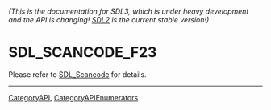 ###### (This is the documentation for SDL3, which is under heavy development and the API is changing! [SDL2](https://wiki.libsdl.org/SDL2/) is the current stable version!)
# SDL_SCANCODE_F23

Please refer to [SDL_Scancode](SDL_Scancode) for details.

----
[CategoryAPI](CategoryAPI), [CategoryAPIEnumerators](CategoryAPIEnumerators)


